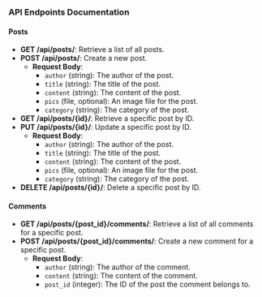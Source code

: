 

### API Endpoints Documentation

#### Posts

- **GET /api/posts/**: Retrieve a list of all posts.
- **POST /api/posts/**: Create a new post.
  - **Request Body**:
    - `author` (string): The author of the post.
    - `title` (string): The title of the post.
    - `content` (string): The content of the post.
    - `pics` (file, optional): An image file for the post.
    - `category` (string): The category of the post.
- **GET /api/posts/{id}/**: Retrieve a specific post by ID.
- **PUT /api/posts/{id}/**: Update a specific post by ID.
  - **Request Body**:
    - `author` (string): The author of the post.
    - `title` (string): The title of the post.
    - `content` (string): The content of the post.
    - `pics` (file, optional): An image file for the post.
    - `category` (string): The category of the post.
- **DELETE /api/posts/{id}/**: Delete a specific post by ID.

#### Comments

- **GET /api/posts/{post_id}/comments/**: Retrieve a list of all comments for a specific post.
- **POST /api/posts/{post_id}/comments/**: Create a new comment for a specific post.
  - **Request Body**:
    - `author` (string): The author of the comment.
    - `content` (string): The content of the comment.
    - `post_id` (integer): The ID of the post the comment belongs to.
